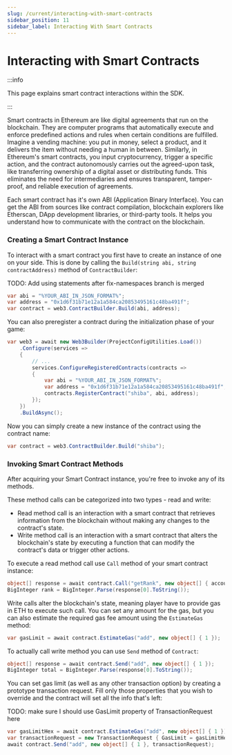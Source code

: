 ```yaml
---
slug: /current/interacting-with-smart-contracts
sidebar_position: 11
sidebar_label: Interacting With Smart Contracts
---
```



# Interacting with Smart Contracts

:::info

This page explains smart contract interactions within the SDK.

:::

Smart contracts in Ethereum are like digital agreements that run on the blockchain.
They are computer programs that automatically execute and enforce predefined actions
and rules when certain conditions are fulfilled. Imagine a vending machine: you put
in money, select a product, and it delivers the item without needing a human in between. Similarly,
in Ethereum's smart contracts, you input cryptocurrency, trigger a specific action, and the contract 
autonomously carries out the agreed-upon task, like transferring ownership of a digital asset or
distributing funds. This eliminates the need for intermediaries and ensures transparent, 
tamper-proof, and reliable execution of agreements.

Each smart contract has it's own ABI (Application Binary Interface). You can get the ABI 
from sources like contract compilation, blockchain explorers like Etherscan, DApp development
libraries, or third-party tools. It helps you understand how to communicate with the contract 
on the blockchain.

### Creating a Smart Contract Instance

To interact with a smart contract you first have to create an instance of one on your side. 
This is done by calling the `Build(string abi, string contractAddress)` method of `ContractBuilder`:

TODO: Add using statements after fix-namespaces branch is merged 
```csharp
var abi = "%YOUR_ABI_IN_JSON_FORMAT%";
var address = "0x1d6f31b71e12a1a584ca20853495161c48ba491f";
var contract = web3.ContractBuilder.Build(abi, address);
```

You can also preregister a contract during the initialization phase of your game:

```csharp
var web3 = await new Web3Builder(ProjectConfigUtilities.Load())
    .Configure(services =>
    {
        // ...
        services.ConfigureRegisteredContracts(contracts =>
        {
            var abi = "%YOUR_ABI_IN_JSON_FORMAT%";
            var address = "0x1d6f31b71e12a1a584ca20853495161c48ba491f";
            contracts.RegisterContract("shiba", abi, address);
        });
    })
    .BuildAsync();
```

Now you can simply create a new instance of the contract using the contract name:

```csharp
var contract = web3.ContractBuilder.Build("shiba");
```

### Invoking Smart Contract Methods

After acquiring your Smart Contract instance, you're free to invoke any of its methods.

These method calls can be categorized into two types - read and write:
- Read method call is an interaction with a smart contract that retrieves information from the blockchain without making any changes to the contract's state.
- Write method call is an interaction with a smart contract that alters the blockchain's state by executing a function that can modify the contract's data or trigger other actions.

To execute a read method call use `Call` method of your smart contract instance:

```csharp
object[] response = await contract.Call("getRank", new object[] { accountAddress });
BigInteger rank = BigInteger.Parse(response[0].ToString());
```

Write calls alter the blockchain's state, meaning player have to provide gas in ETH to execute such call.
You can set any amount for the gas, but you can also estimate the required gas fee amount using
the `EstimateGas` method:

```csharp
var gasLimit = await contract.EstimateGas("add", new object[] { 1 });
```

To actually call write method you can use `Send` method of `Contract`:

```csharp
object[] response = await contract.Send("add", new object[] { 1 });
BigInteger total = BigInteger.Parse(response[0].ToString());
```

You can set gas limit (as well as any other transaction option) by creating a prototype
transaction request. Fill only those properties that you wish to override and the contract will
set all the info that's left:

TODO: make sure I should use GasLimit property of TransactionRequest here
```csharp
var gasLimitHex = await contract.EstimateGas("add", new object[] { 1 });
var transactionRequest = new TransactionRequest { GasLimit = gasLimitHex };
await contract.Send("add", new object[] { 1 }, transactionRequest);
```
